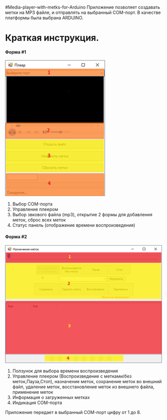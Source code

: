 #Media-player-with-metks-for-Arduino
Приложение позволяет создавать метки на MP3 файле, и отправлять на выбранный COM-порт. В качестве платформы была выбрана ARDUINO.

<h1>Краткая инструкция.</h1>

<h4>Форма #1</h4>
<a id="image1"/>

![image1](https://raw.githubusercontent.com/vdpopov/Media-player-with-metks-for-Arduino/master/Media%20player%20with%20metks%20for%20Arduino/form1.png)
1. Выбор COM-порта
2. Управление плеером
3. Выбор звкового файла (mp3), открытие 2 формы для добавления меток, сброс всех меток
4. Статус панель (отображение времени воспроизведения)

<h4>Форма #2</h4>
<a id="image2"/>

![image2](https://raw.githubusercontent.com/vdpopov/Media-player-with-metks-for-Arduino/master/Media%20player%20with%20metks%20for%20Arduino/form2.png)
1. Ползунок для выбора времени воспроизведения
2. Управление плеером (Воспроизведение с метками/без меток,Пауза,Стоп), назначение меток, сохранение меток во внешний файл, удаление меток, восстановление меток из внешнего файла, применение меток 
3. Информация о загруженных метках
4. Индикация COM-порта

Приложение передает в выбранный COM-порт цифру от 1 до 8.
